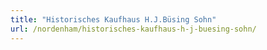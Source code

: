 ```yaml
---
title: "Historisches Kaufhaus H.J.Büsing Sohn"
url: /nordenham/historisches-kaufhaus-h-j-buesing-sohn/
---
```

